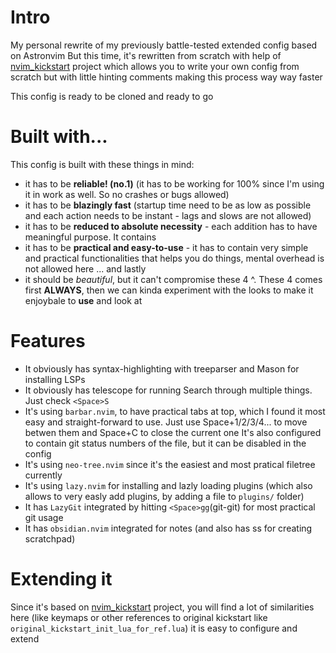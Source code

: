 # Intro
My personal rewrite of my previously battle-tested extended config based on Astronvim
But this time, it's rewritten from scratch with help of [nvim_kickstart](https://github.com/nvim-lua/kickstart.nvim) project
which allows you to write your own config from scratch but with little hinting comments making this process way way faster

This config is ready to be cloned and ready to go 


# Built with... 
This config is built with these things in mind:
- it has to be **reliable! (no.1)** (it has to be working for 100% since I'm using it in work as well. So no crashes or bugs allowed)
- it has to be **blazingly fast** (startup time need to be as low as possible and each action needs to be instant - lags and slows are not allowed) 
- it has to be **reduced to absolute necessity** - each addition has to have meaningful purpose. It contains
- it has to be **practical and easy-to-use** - it has to contain very simple and practical functionalities that helps you do things, mental overhead is not allowed here
... and lastly
- it should be *beautiful*, but it can't compromise these 4 ^. These 4 comes first **ALWAYS**, then we can kinda experiment with the looks
to make it enjoybale to **use** and look at

# Features
- It obviously has syntax-highlighting with treeparser and Mason for installing LSPs
- It obviously has telescope for running Search through multiple things. Just check `<Space>S`
- It's using `barbar.nvim`, to have practical tabs at top, which I found it most easy and straight-forward to use. 
  Just use Space+1/2/3/4... to move betwen them and Space+C to close the current one
  It's also configured to contain git status numbers of the file, but it can be disabled in the config
- It's using `neo-tree.nvim` since it's the easiest and most pratical filetree currently
- It's using `lazy.nvim` for installing and lazly loading plugins (which also allows to very easly add plugins, by adding a file to `plugins/` folder)
- It has `LazyGit` integrated by hitting `<Space>gg`(git-git) for most practical git usage
- It has `obsidian.nvim` integrated for notes (and also has <Space>ss for creating scratchpad) 

# Extending it
Since it's based on [nvim_kickstart](https://github.com/nvim-lua/kickstart.nvim) project, you will find a lot of similarities here
(like keymaps or other references to original kickstart like `original_kickstart_init_lua_for_ref.lua`) 
it is easy to configure and extend

